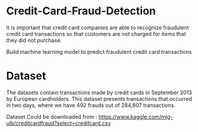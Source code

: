 # Credit-Card-Fraud-Detection
It is important that credit card companies are able to recognize fraudulent credit card transactions so that customers are not charged for items that they did not purchase.

Build machine learning model to predict fraudulent credit card transactions

# Dataset
The datasets contain transactions made by credit cards in September 2013 by European cardholders. This dataset presents transactions that occurred in two days, where we have 492 frauds out of 284,807 transactions.

Dataset Could be downloaded from : https://www.kaggle.com/mlg-ulb/creditcardfraud?select=creditcard.csv
